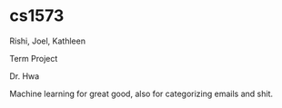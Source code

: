 cs1573
======

Rishi, Joel, Kathleen

Term Project

Dr. Hwa


Machine learning for great good, also for categorizing emails and shit.
